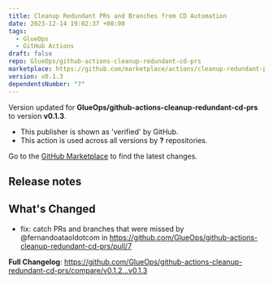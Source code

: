 ```yaml
---
title: Cleanup Redundant PRs and Branches from CD Automation
date: 2023-12-14 19:02:37 +00:00
tags:
  - GlueOps
  - GitHub Actions
draft: false
repo: GlueOps/github-actions-cleanup-redundant-cd-prs
marketplace: https://github.com/marketplace/actions/cleanup-redundant-prs-and-branches-from-cd-automation
version: v0.1.3
dependentsNumber: "?"
---
```



Version updated for **GlueOps/github-actions-cleanup-redundant-cd-prs** to version **v0.1.3**.
- This publisher is shown as 'verified' by GitHub.
- This action is used across all versions by **?** repositories.

Go to the [GitHub Marketplace](https://github.com/marketplace/actions/cleanup-redundant-prs-and-branches-from-cd-automation) to find the latest changes.

## Release notes

## What's Changed
* fix: catch PRs and branches that were missed by @fernandoataoldotcom in https://github.com/GlueOps/github-actions-cleanup-redundant-cd-prs/pull/7


**Full Changelog**: https://github.com/GlueOps/github-actions-cleanup-redundant-cd-prs/compare/v0.1.2...v0.1.3
